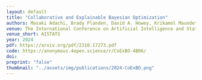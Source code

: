 ```yaml
---
layout: default
title: "Collaborative and Explainable Bayesian Optimization"
authors: Masaki Adachi, Brady Planden, David A. Howey, Krikamol Maundet, Michael A. Osborne, <ins>Siu Lun Chau</ins>
venue: The International Conference on Artificial Intelligence and Statistics (AISTATS)
venue_short: AISTATS
year: 2024
pdf: https://arxiv.org/pdf/2310.17273.pdf
code: https://anonymous.4open.science/r/CoExBO-4B06/
doi:
preprint: "false"
thumbnail: "../assets/img/publications/2024-CoExBO.png"
---
```

